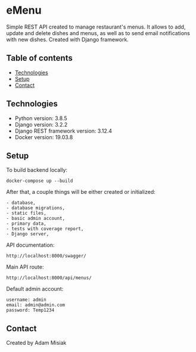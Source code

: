 # eMenu

Simple REST API created to manage restaurant's menus. It allows to add, update and delete dishes and menus, as well as to send email notifications with new dishes. Created with Django framework.


## Table of contents
* [Technologies](#technologies)
* [Setup](#setup)
* [Contact](#contact)

## Technologies
* Python version: 3.8.5
* Django version: 3.2.2
* Django REST framework version: 3.12.4
* Docker version: 19.03.8

## Setup
To build backend locally:
```
docker-compose up --build
```

After that, a couple things will be either created or initialized:
```
- database,
- database migrations,
- static files,
- basic admin account,
- primary data,
- tests with coverage report,
- Django server,
```

API documentation:
```
http://localhost:8000/swagger/
```

Main API route:
```
http://localhost:8000/api/menus/
```

Default admin account:
```
username: admin
email: admin@admin.com
password: Temp1234
```

## Contact
Created by Adam Misiak
